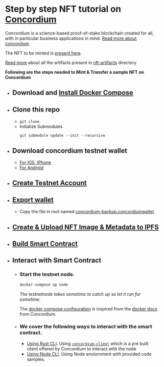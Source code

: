 # Step by step NFT tutorial on [Concordium](http://concordium.io)
Concordium is a science-based proof-of-stake blockchain created for all, with in particular business applications in mind. [Read more about concordium](https://www.concordium.com/about)

The NFT to be minted is [present here](./nft-artifacts/nft.jpg).

[Read more](./nft-artifacts/README.md) about all the artifacts present in [nft-artifacts](./nft-artifacts/) directory

**Following are the steps needed to Mint & Transfer a sample NFT on Concordium**
* ## Download and [Install Docker Compose](https://docs.docker.com/compose/install/)
* ## Clone this repo
    - `git clone`
    - Initialize Submodules 
        ```
        git submodule update --init --recursive
        ```
* ## Download concordium testnet wallet
    - [For IOS, IPhone](https://developer.concordium.software/en/mainnet/net/installation/downloads-testnet.html#ios)
    - [For Android](https://developer.concordium.software/en/mainnet/net/installation/downloads-testnet.html#android) 
* ## [Create Testnet Account](https://developer.concordium.software/en/mainnet/net/guides/create-account.html)
* ## [Export wallet](https://developer.concordium.software/en/mainnet/net/guides/export-import.html#export-import) 
    - Copy the file in root named [concordium-backup.concordiumwallet](./concordium-backup.concordiumwallet).
* ## [Create & Upload NFT Image & Metadata to IPFS](./nft-metadata.README.md)
* ## [Build Smart Contract](./cis2-nft/README.md)
* ## Interact with Smart Contract
    - ### Start the testnet node.
        ```bash
        docker-compose up node
        ```
        *The testnetnode takes sometime to catch up so let it run for sometime.*
        
        The [docker compose configuration](./docker-compose.yml) is inspired from the [docker docs](https://developer.concordium.software/en/mainnet/net/guides/run-node.html#run-a-testnet-node) from Concordium. 

    - ### We cover the following ways to interact with the smart contract.
        - [Using Rust CLI](./rust-cli.README.md). Using [`concordium-client`](https://developer.concordium.software/en/mainnet/smart-contracts/guides/on-chain-index.html) which is a pre built client offered by Concordium to interact with the node
        - [Using Node CLI](./node-cli/README.md). Using Node enviornment with provided code samples.